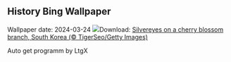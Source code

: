 ## History Bing Wallpaper
Wallpaper date: 2024-03-24
![](https://www.bing.com/th?id=OHR.WhiteEyes_EN-IN1161324930_UHD.jpg&w=1000)Download: [Silvereyes on a cherry blossom branch, South Korea (© TigerSeo/Getty Images)](https://www.bing.com/th?id=OHR.WhiteEyes_EN-IN1161324930_UHD.jpg)

Auto get programm by LtgX
